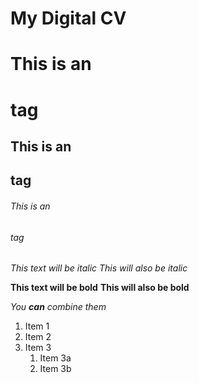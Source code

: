 # My Digital CV






# This is an <h1> tag
## This is an <h2> tag
###### This is an <h6> tag
*This text will be italic*
_This will also be italic_

**This text will be bold**
__This will also be bold__

_You **can** combine them_
1. Item 1
1. Item 2
1. Item 3
   1. Item 3a
   1. Item 3b

